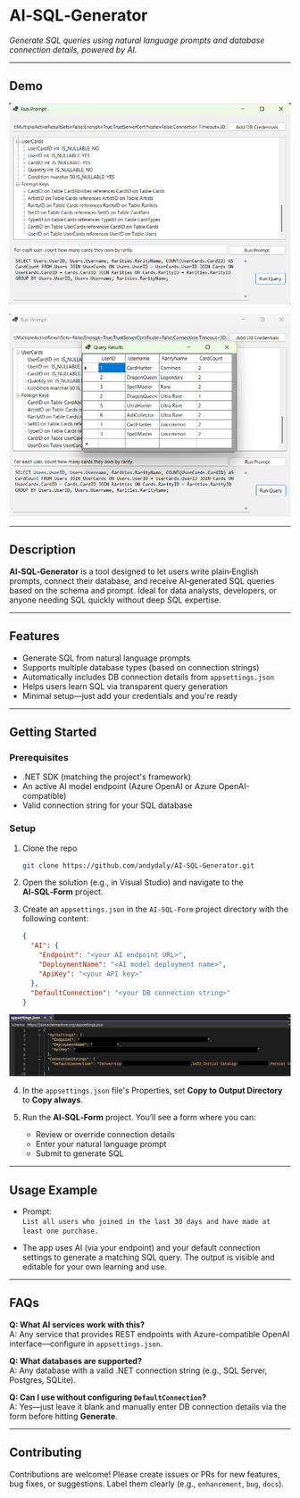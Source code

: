 # AI‑SQL‑Generator

*Generate SQL queries using natural language prompts and database connection details, powered by AI.*

---

##  Demo

![App screenshot1](AI-SQL-Generator/images/AISQLGeneratorScreenshot.png)

![App screenshot1](AI-SQL-Generator/images/ShowResultsScreenshot.png)

---

##  Description

**AI‑SQL‑Generator** is a tool designed to let users write plain‑English prompts, connect their database, and receive AI‑generated SQL queries based on the schema and prompt. Ideal for data analysts, developers, or anyone needing SQL quickly without deep SQL expertise.

---

##  Features

- Generate SQL from natural language prompts  
- Supports multiple database types (based on connection strings)  
- Automatically includes DB connection details from `appsettings.json`  
- Helps users learn SQL via transparent query generation  
- Minimal setup—just add your credentials and you're ready

---

##  Getting Started

### Prerequisites

- .NET SDK (matching the project's framework)  
- An active AI model endpoint (Azure OpenAI or Azure OpenAI-compatible)  
- Valid connection string for your SQL database

### Setup

1. Clone the repo  
   ```bash
   git clone https://github.com/andydaly/AI-SQL-Generator.git
   ```

2. Open the solution (e.g., in Visual Studio) and navigate to the **AI‑SQL‑Form** project.

3. Create an `appsettings.json` in the `AI‑SQL‑Form` project directory with the following content:

   ```json
   {
     "AI": {
       "Endpoint": "<your AI endpoint URL>",
       "DeploymentName": "<AI model deployment name>",
       "ApiKey": "<your API key>"
     },
     "DefaultConnection": "<your DB connection string>"
   }
   ```
![Description](AI-SQL-Generator/images/AppSettingsInstructions.png)

4. In the `appsettings.json` file's Properties, set **Copy to Output Directory** to **Copy always**.

5. Run the **AI‑SQL‑Form** project. You’ll see a form where you can:
   - Review or override connection details  
   - Enter your natural language prompt  
   - Submit to generate SQL  

---

##  Usage Example

- Prompt:  
  `List all users who joined in the last 30 days and have made at least one purchase.`

- The app uses AI (via your endpoint) and your default connection settings to generate a matching SQL query. The output is visible and editable for your own learning and use.

---

##  FAQs

**Q: What AI services work with this?**  
A: Any service that provides REST endpoints with Azure-compatible OpenAI interface—configure in `appsettings.json`.

**Q: What databases are supported?**  
A: Any database with a valid .NET connection string (e.g., SQL Server, Postgres, SQLite).

**Q: Can I use without configuring `DefaultConnection`?**  
A: Yes—just leave it blank and manually enter DB connection details via the form before hitting **Generate**.

---

##  Contributing

Contributions are welcome! Please create issues or PRs for new features, bug fixes, or suggestions. Label them clearly (e.g., `enhancement`, `bug`, `docs`).


